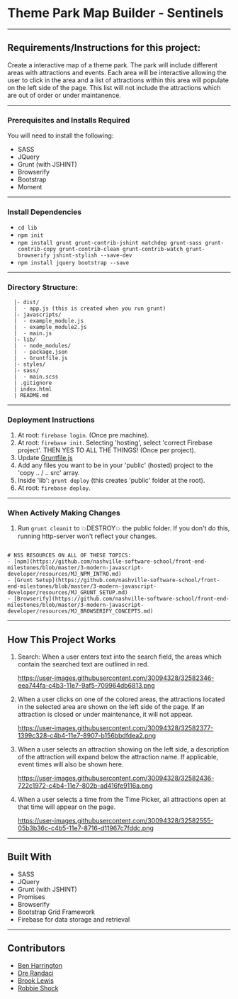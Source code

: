 # Theme Park Map Builder - Sentinels

<hr>

## Requirements/Instructions for this project: 
Create a interactive map of a theme park. The park will include different areas with attractions and events. Each area will be interactive allowing the user to click in the area and a list of attractions within this area will populate on the left side of the page. This list will not include the attractions which are out of order or under maintanence.

<hr>

### Prerequisites and Installs Required

You will need to install the following:
* SASS
* JQuery 
* Grunt (with JSHINT) 
* Browserify
* Bootstrap
* Moment

<hr>

### Install Dependencies

- `cd lib`
- `npm init`
- `npm install grunt grunt-contrib-jshint matchdep grunt-sass grunt-contrib-copy grunt-contrib-clean grunt-contrib-watch grunt-browserify jshint-stylish --save-dev`
- `npm install jquery bootstrap --save`

<hr>

### Directory Structure:

```
  |- dist/
  |  - app.js (this is created when you run grunt)
  |- javascripts/
  |  - example_module.js
  |  - example_module2.js
  |  - main.js
  |- lib/
  |  - node_modules/ 
  |  - package.json 
  |  - Gruntfile.js 
  |- styles/
  |- sass/
  |  - main.scss
  | .gitignore
  | index.html
  | README.md
```

<hr>

### Deployment Instructions
1. At root: `firebase login`. (Once pre machine).
1. At root: `firebase init`. Selecting 'hosting', select 'correct Firebase project'. THEN YES TO ALL THE THINGS! (Once per project).
1. Update [Gruntfile.js](https://gist.github.com/morecallan/732a2923b18c99c14ffd8d9838bf3410#file-5_deploy_gruntfile-js)
1. Add any files you want to be in your 'public' (hosted) project to the 'copy .. / .. src' array.
1. Inside 'lib': `grunt deploy` (this creates 'public' folder at the root).
1. At root: `firebase deploy`.

<hr>

### When Actively Making Changes
1. Run `grunt cleanit` to 💥DESTROY💥 the public folder. If you don't do this, running http-server won't reflect your changes.
```

# NSS RESOURCES ON ALL OF THESE TOPICS:
- [npm](https://github.com/nashville-software-school/front-end-milestones/blob/master/3-modern-javascript-developer/resources/MJ_NPM_INTRO.md)
- [Grunt Setup](https://github.com/nashville-software-school/front-end-milestones/blob/master/3-modern-javascript-developer/resources/MJ_GRUNT_SETUP.md)
- [Browserify](https://github.com/nashville-software-school/front-end-milestones/blob/master/3-modern-javascript-developer/resources/MJ_BROWSERIFY_CONCEPTS.md)
```

<hr>


## How This Project Works
1. Search: When a user enters text into the search field, the areas which contain the searched text are outlined in red.

	https://user-images.githubusercontent.com/30094328/32582346-eea744fa-c4b3-11e7-9af5-709964db6813.png

2. When a user clicks on one of the colored areas, the attractions located in the selected area are shown on the left side of the page. If an attraction is closed or under maintenance, it will not appear.

	https://user-images.githubusercontent.com/30094328/32582377-1399c328-c4b4-11e7-8907-b156bbdfdea2.png

3. When a user selects an attraction showing on the left side, a description of the attraction will expand below the attraction name.  If applicable, event times will also be shown here.

	https://user-images.githubusercontent.com/30094328/32582436-722c1972-c4b4-11e7-802b-ad416fe9116a.png

4. When a user selects a time from the Time Picker, all attractions open at that time will appear on the page.

	https://user-images.githubusercontent.com/30094328/32582555-05b3b36c-c4b5-11e7-8716-d11967c7fddc.png

<hr>

## Built With

* SASS
* JQuery 
* Grunt (with JSHINT) 
* Promises
* Browserify
* Bootstrap Grid Framework
* Firebase for data storage and retrieval

<hr>

## Contributors

* [Ben Harrington](https://github.com/harringtonben)
* [Dre Randaci](https://github.com/DreRandaci)
* [Brook Lewis](https://github.com/belv2c)
* [Robbie Shock](https://github.com/RobertShock)
